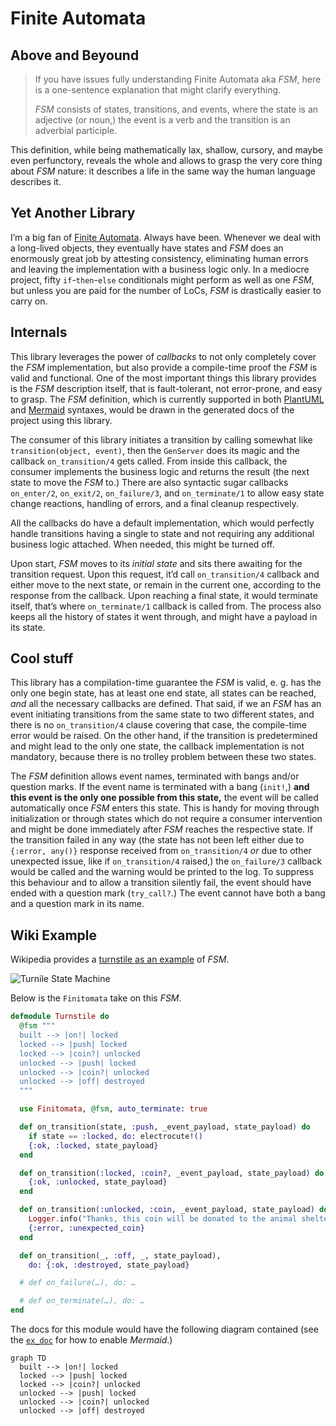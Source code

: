 # Finite Automata

## Above and Beyound

> If you have issues fully understanding Finite Automata aka _FSM_, here is a one-sentence explanation that might clarify everything.
>
> _FSM_ consists of states, transitions, and events, where the state is an adjective (or noun,) the event is a verb and the transition is an adverbial participle.

This definition, while being mathematically lax, shallow, cursory, and maybe even perfunctory, reveals the whole and allows to grasp the very core thing about _FSM_ nature: it describes a life in the same way the human language describes it.

## Yet Another Library

I’m a big fan of [Finite Automata](https://en.wikipedia.org/wiki/Finite-state_machine). Always have been. Whenever we deal with a long-lived objects, they eventually have states and _FSM_ does an enormously great job by attesting consistency, eliminating human errors and leaving the implementation with a business logic only. In a mediocre project, fifty `if`-`then`-`else` conditionals might perform as well as one _FSM_, but unless you are paid for the number of LoCs, _FSM_ is drastically easier to carry on.

## Internals

This library leverages the power of _callbacks_ to not only completely cover the _FSM_ implementation, but also provide a compile-time proof the _FSM_ is valid and functional. One of the most important things this library provides is the _FSM_ description itself, that is fault-tolerant, not error-prone, and easy to grasp. The _FSM_ definition, which is currently supported in both [PlantUML](https://plantuml.com/en/state-diagram) and [Mermaid](https://mermaid.live) syntaxes, would be drawn in the generated docs of the project using this library.

The consumer of this library initiates a transition by calling somewhat like `transition(object, event)`, then the `GenServer` does its magic and the callback `on_transition/4` gets called. From inside this callback, the consumer implements the business logic and returns the result (the next state to move the _FSM_ to.) There are also syntactic sugar callbacks `on_enter/2`, `on_exit/2`, `on_failure/3`, and `on_terminate/1` to allow easy state change reactions, handling of errors, and a final cleanup respectively.

All the callbacks do have a default implementation, which would perfectly handle transitions having a single to state and not requiring any additional business logic attached. When needed, this might be turned off.

Upon start, _FSM_ moves to its _initial state_ and sits there awaiting for the transition request. Upon this request, it’d call `on_transition/4` callback and either move to the next state, or remain in the current one, according to the response from the callback. Upon reaching a final state, it would terminate itself, that’s where `on_terminate/1` callback is called from. The process also keeps all the history of states it went through, and might have a payload in its state.

## Cool stuff

This library has a compilation-time guarantee the _FSM_ is valid, e. g. has the only one begin state, has at least one end state, all states can be reached, _and_ all the necessary callbacks are defined. That said, if we an _FSM_ has an event initiating transitions from the same state to two different states, and there is no `on_transition/4` clause covering that case, the compile-time error would be raised. On the other hand, if the transition is predetermined and might lead to the only one state, the callback implementation is not mandatory, because there is no trolley problem between these two states.

The _FSM_ definition allows event names, terminated with bangs and/or question marks. If the event name is terminated with a bang (`init!`,) **and this event is the only one possible from this state,** the event will be called automatically once _FSM_ enters this state. This is handy for moving through initialization or through states which do not require a consumer intervention and might be done immediately after _FSM_ reaches the respective state. If the transition failed in any way (the state has not been left either due to `{:error, any()}` response received from `on_transition/4` _or_ due to other unexpected issue, like if `on_transition/4` raised,) the `on_failure/3` callback would be called and the warning would be printed to the log. To suppress this behaviour and to allow a transition silently fail, the event should have ended with a question mark  (`try_call?`.) The event cannot have both a bang and a question mark in its name.

## Wiki Example

Wikipedia provides a [turnstile as an example](https://commons.wikimedia.org/wiki/File:Turnstile_state_machine_colored.svg#/media/File:Turnstile_state_machine_colored.svg) of _FSM_.

![Turnile State Machine](https://upload.wikimedia.org/wikipedia/commons/9/9e/Turnstile_state_machine_colored.svg)

Below is the `Finitomata` take on this _FSM_.

```elixir
defmodule Turnstile do
  @fsm """
  built --> |on!| locked
  locked --> |push| locked
  locked --> |coin?| unlocked
  unlocked --> |push| locked
  unlocked --> |coin?| unlocked
  unlocked --> |off| destroyed
  """

  use Finitomata, @fsm, auto_terminate: true

  def on_transition(state, :push, _event_payload, state_payload) do
    if state == :locked, do: electrocute!()
    {:ok, :locked, state_payload}
  end

  def on_transition(:locked, :coin?, _event_payload, state_payload) do
    {:ok, :unlocked, state_payload}
  end

  def on_transition(:unlocked, :coin, _event_payload, state_payload) do
    Logger.info("Thanks, this coin will be donated to the animal shelter!")
    {:error, :unexpected_coin}
  end

  def on_transition(_, :off, _, state_payload),
    do: {:ok, :destroyed, state_payload}

  # def on_failure(…), do: …

  # def on_terminate(…), do: …
end
```

The docs for this module would have the following diagram contained (see the [`ex_doc`](https://hexdocs.pm/ex_doc/readme.html#rendering-mermaid-graphs) for how to enable _Mermaid_.)

```mermaid
graph TD 
  built --> |on!| locked
  locked --> |push| locked
  locked --> |coin?| unlocked
  unlocked --> |push| locked
  unlocked --> |coin?| unlocked
  unlocked --> |off| destroyed
```
